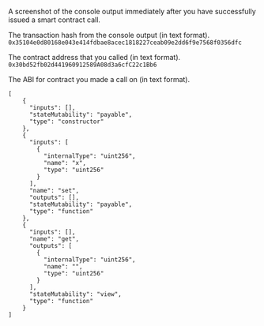 A screenshot of the console output immediately after you have successfully issued a smart contract call.

The transaction hash from the console output (in text format).
```0x35104e0d80168e043e414fdbae8acec1818227ceab09e2dd6f9e7568f0356dfc```

The contract address that you called (in text format).
```0x30bd52fb02d441960912589A08d3a6cfC22c1Bb6```

The ABI for contract you made a call on (in text format).
```
[
    {
      "inputs": [],
      "stateMutability": "payable",
      "type": "constructor"
    },
    {
      "inputs": [
        {
          "internalType": "uint256",
          "name": "x",
          "type": "uint256"
        }
      ],
      "name": "set",
      "outputs": [],
      "stateMutability": "payable",
      "type": "function"
    },
    {
      "inputs": [],
      "name": "get",
      "outputs": [
        {
          "internalType": "uint256",
          "name": "",
          "type": "uint256"
        }
      ],
      "stateMutability": "view",
      "type": "function"
    }
]
```
